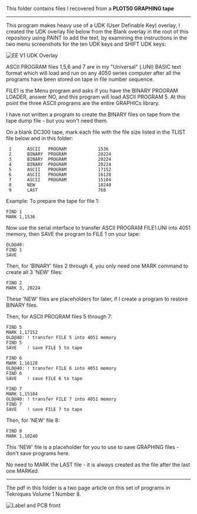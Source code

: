 This folder contains files I recovered from a **PLOT50 GRAPHING tape**
***********
This program makes heavy use of a UDK (User Definable Key) overlay, I created the UDK overlay file below from the Blank overlay in the root of this repository using PAINT to add the text, by examining the instructions in the two menu screenshots for the ten UDK keys and SHIFT UDK keys:

![EE V1 UDK Overlay](./Electrical%20Engineering%20Vol%201%20UDK%20overlay.jpg)

ASCII PROGRAM files 1,5,6 and 7 are in my "Universal" (.UNI) BASIC text format which will load and run on any 4050 series computer after all the programs have been stored on tape in file number sequence.

FILE1 is the Menu program and asks if you have the BINARY PROGRAM LOADER, answer NO, and this program will load ASCII PROGRAM 5.
At this point the three ASCII programs are the entire GRAPHICs library.

I have not written a program to create the BINARY files on tape from the tape dump file - but you won't need them.

On a blank DC300 tape, mark each file with the file size listed in the TLIST file below and in this folder:

```
 1      ASCII   PROGRAM            1536   
 2      BINARY  PROGRAM            20224  
 3      BINARY  PROGRAM            20224  
 4      BINARY  PROGRAM            20224  
 5      ASCII   PROGRAM            17152  
 6      ASCII   PROGRAM            16128  
 7      ASCII   PROGRAM            15104  
 8      NEW                        10240  
 9      LAST                       768    
```

Example:
To prepare the tape for file 1:
```
FIND 1
MARK 1,1536
```
Now use the serial interface to transfer ASCII PROGRAM FILE1.UNI into 4051 memory, then SAVE the program to FILE 1 on your tape:
```
OLD@40:
FIND 1
SAVE
``` 
Then, for 'BINARY' files 2 through 4, you only need one MARK command to create all 3 'NEW' files:
```
FIND 2
MARK 3, 20224
```
These 'NEW' files are placeholders for later, if I create a program to restore BINARY files.

Then, for ASCII PROGRAM files 5 through 7:
```
FIND 5
MARK 1,17152
OLD@40: ! transfer FILE 5 into 4051 memory
FIND 5
SAVE    ! save FILE 5 to tape

FIND 6
MARK 1,16128
OLD@40: ! transfer FILE 6 into 4051 memory
FIND 6
SAVE    ! save FILE 6 to tape

FIND 7
MARK 1,15104
OLD@40: ! transfer FILE 7 into 4051 memory
FIND 7
SAVE    ! save FILE 7 to tape
```

Then, for 'NEW' file 8:
```
FIND 8
MARK 1,10240
```
This 'NEW' file is a placeholder for you to use to save GRAPHING files - don't save programs here.
 
No need to MARK the LAST file - it is always created as the file after the last one MARKed.

***********
The pdf in this folder is a two page article on this set of programs in Tekniques Volume 1 Number 8.

![Label and PCB front](./PLOT%2050%20Electrical%20Engineering%20article.jpg)
